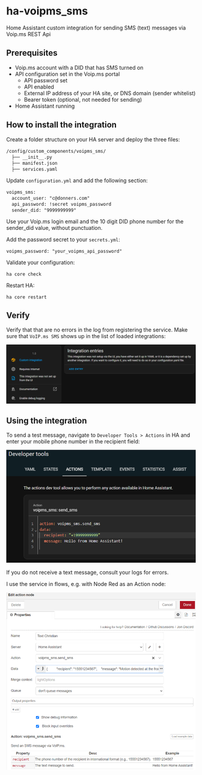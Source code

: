 # ha-voipms_sms
Home Assistant custom integration for sending SMS (text) messages via Voip.ms REST Api 

## Prerequisites
- Voip.ms account with a DID that has SMS turned on
- API configuration set in the Voip.ms portal
  - API password set
  - API enabled
  - External IP address of your HA site, or DNS domain (sender whitelist)
  - Bearer token (optional, not needed for sending)
- Home Assistant running

## How to install the integration

Create a folder structure on your HA server and deploy the three files:

```
/config/custom_components/voipms_sms/
  ├── __init__.py
  ├── manifest.json
  ├── services.yaml
```  

Update `configuration.yml` and add the following section:

```
voipms_sms:
  account_user: "c@donners.com"
  api_password: !secret voipms_password
  sender_did: "9999999999"
```

Use your Voip.ms login email and the 10 digit DID phone number for the sender_did value, without punctuation.

Add the password secret to your `secrets.yml`:

```
voipms_password: "your_voipms_api_password"
```

Validate your configuration:

```
ha core check
```

Restart HA:

```
ha core restart
```

## Verify

Verify that that are no errors in the log from registering the service. 
Make sure that `VoIP.ms SMS` shows up in the list of loaded integrations:

![alt text](custom-integration.png)


## Using the integration

To send a test message, navigate to `Developer Tools > Actions` in HA and enter your mobile phone number in the recipient field:

![alt text](developer-tools.png)

If you do not receive a text message, consult your logs for errors.

I use the service in flows, e.g. with Node Red as an Action node:

![alt text](node-red.png)